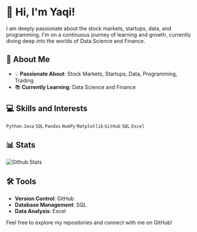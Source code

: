 # 👋 Hi, I'm Yaqi!

I am deeply passionate about the stock markets, startups, data, and programming. I'm on a continuous journey of learning and growth, currently diving deep into the worlds of Data Science and Finance.

## 🚀 About Me

- 💡 **Passionate About**: Stock Markets, Startups, Data, Programming, Trading
- 📚 **Currently Learning**: Data Science and Finance

## 💻 Skills and Interests

`Python` `Java` `SQL` `Pandas` `NumPy` `Matplotlib` `GitHub` `SQL` `Excel`

## 📊 Stats

![Github Stats](https://github-readme-stats.vercel.app/api?username=qiqieva&theme=ayu-mirage&count_private=true&include_all_commits=true&rank_icon=github&hide=contribs)

## 🛠️ Tools

- **Version Control**: GitHub
- **Database Management**: SQL
- **Data Analysis**: Excel
  

Feel free to explore my repositories and connect with me on GitHub! 
